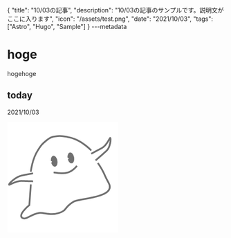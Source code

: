 {
  "title": "10/03の記事",
  "description": "10/03の記事のサンプルです。説明文がここに入ります",
  "icon": "/assets/test.png",
  "date": "2021/10/03",
  "tags": ["Astro", "Hugo", "Sample"]
}
---metadata

# hoge
hogehoge

## today
2021/10/03

![img](/assets/test.png)